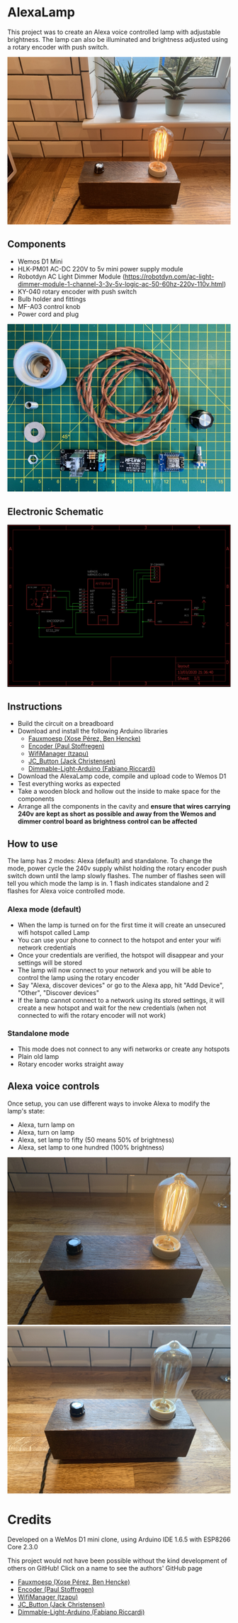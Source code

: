 # AlexaLamp

This project was to create an Alexa voice controlled lamp with adjustable brightness.  The lamp can also be illuminated and brightness adjusted using a rotary encoder with push switch.

![Lamp looking cool](images/lamp2.jpg)

## Components

* Wemos D1 Mini
* HLK-PM01 AC-DC 220V to 5v mini power supply module
* Robotdyn AC Light Dimmer Module (https://robotdyn.com/ac-light-dimmer-module-1-channel-3-3v-5v-logic-ac-50-60hz-220v-110v.html)
* KY-040 rotary encoder with push switch
* Bulb holder and fittings
* MF-A03 control knob
* Power cord and plug 

![Components](images/components.jpg)

## Electronic Schematic

![Schematic](images/schematic.png)

## Instructions

* Build the circuit on a breadboard
* Download and install the following Arduino libraries
	* [Fauxmoesp (Xose Pérez, Ben Hencke)](https://github.com/simap/fauxmoesp)
	* [Encoder (Paul Stoffregen)](https://github.com/PaulStoffregen/Encoder)
	* [WifiManager (tzapu)](https://github.com/tzapu/WiFiManager)
	* [JC_Button (Jack Christensen)](https://github.com/JChristensen/JC_Button)
	* [Dimmable-Light-Arduino (Fabiano Riccardi)](https://github.com/fabiuz7/Dimmable-Light-Arduino)
* Download the AlexaLamp code, compile and upload code to Wemos D1
* Test everything works as expected
* Take a wooden block and hollow out the inside to make space for the components
* Arrange all the components in the cavity and **ensure that wires carrying 240v are kept as short as possible and away from the Wemos and dimmer control board as brightness control can be affected**

## How to use

The lamp has 2 modes: Alexa (default) and standalone.  To change the mode, power cycle the 240v supply whilst holding the rotary encoder push switch down until the lamp slowly flashes.  The number of flashes seen will tell you which mode the lamp is in.  1 flash indicates standalone and 2 flashes for Alexa voice controlled mode.

### Alexa mode (default)

* When the lamp is turned on for the first time it will create an unsecured wifi hotspot called Lamp
* You can use your phone to connect to the hotspot and enter your wifi network credentials
* Once your credentials are verified, the hotspot will disappear and your settings will be stored
* The lamp will now connect to your network and you will be able to control the lamp using the rotary encoder
* Say "Alexa, discover devices" or go to the Alexa app, hit "Add Device", "Other", "Discover devices"
* If the lamp cannot connect to a network using its stored settings, it will create a new hotspot and wait for the new credentials (when not connected to wifi the rotary encoder will not work)

### Standalone mode

* This mode does not connect to any wifi networks or create any hotspots
* Plain old lamp
* Rotary encoder works straight away

## Alexa voice controls

Once setup, you can use different ways to invoke Alexa to modify the lamp's state:

* Alexa, turn lamp on
* Alexa, turn on lamp
* Alexa, set lamp to fifty (50 means 50% of brightness)
* Alexa, set lamp to one hundred (100% brightness)

![Lamp looking cool](images/lamp1.jpg)
![Lamp looking cool](images/lamp3.jpg)

# Credits

Developed on a WeMos D1 mini clone, using Arduino IDE 1.6.5 with ESP8266 Core 2.3.0

This project would not have been possible without the kind development of others on GitHub!  Click on a name to see the authors' GitHub page

* [Fauxmoesp (Xose Pérez, Ben Hencke)](https://github.com/simap)
* [Encoder (Paul Stoffregen)](https://github.com/PaulStoffregen)
* [WifiManager (tzapu)](https://github.com/tzapu)
* [JC_Button (Jack Christensen)](https://github.com/JChristensen)
* [Dimmable-Light-Arduino (Fabiano Riccardi)](https://github.com/fabiuz7)
